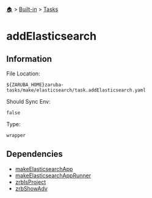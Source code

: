 <!--startTocHeader-->
[🏠](../../README.md) > [Built-in](../README.md) > [Tasks](README.md)
# addElasticsearch
<!--endTocHeader-->


## Information

File Location:

    ${ZARUBA_HOME}zaruba-tasks/make/elasticsearch/task.addElasticsearch.yaml

Should Sync Env:

    false

Type:

    wrapper


## Dependencies

- [makeElasticsearchApp](make-elasticsearch-app.md)
- [makeElasticsearchAppRunner](make-elasticsearch-app-runner.md)
- [zrbIsProject](zrb-is-project.md)
- [zrbShowAdv](zrb-show-adv.md)



<!--startTocSubtopic-->
<!--endTocSubtopic-->